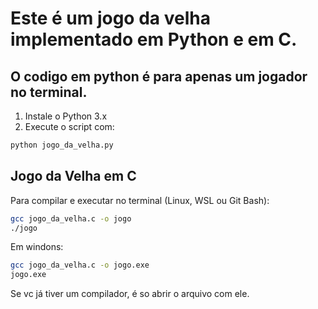 

# Este é um jogo da velha implementado em Python e em C.
## O codigo em python é para apenas um jogador no terminal.


1. Instale o Python 3.x
2. Execute o script com:

```bash
python jogo_da_velha.py
```

## Jogo da Velha em C

Para compilar e executar no terminal (Linux, WSL ou Git Bash):

```bash
gcc jogo_da_velha.c -o jogo
./jogo
```
Em windons:
```bash
gcc jogo_da_velha.c -o jogo.exe
jogo.exe
```

Se vc já tiver um compilador, é so abrir o arquivo com ele.
